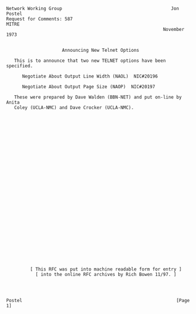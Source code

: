     Network Working Group                                         Jon Postel
    Request for Comments: 587                                          MITRE
                                                               November 1973


                         Announcing New Telnet Options

       This is to announce that two new TELNET options have been specified.

          Negotiate About Output Line Width (NAOL)  NIC#20196

          Negotiate About Output Page Size (NAOP)  NIC#20197

       These were prepared by Dave Walden (BBN-NET) and put on-line by Anita
       Coley (UCLA-NMC) and Dave Crocker (UCLA-NMC).






























             [ This RFC was put into machine readable form for entry ]
               [ into the online RFC archives by Rich Bowen 11/97. ]




    Postel                                                          [Page 1]
